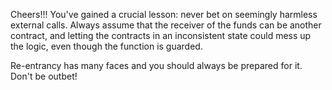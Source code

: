 Cheers!!! You've gained a crucial lesson: never bet on seemingly harmless external calls.
Always assume that the receiver of the funds can be another contract, and letting the contracts in an inconsistent state could mess up the logic, even though the function is guarded.

Re-entrancy has many faces and you should always be prepared for it. Don't be outbet!